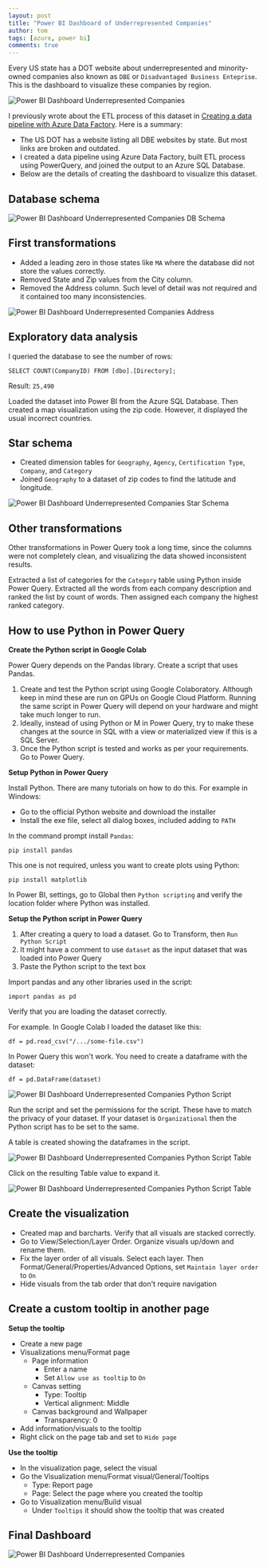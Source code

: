 ```yaml
---
layout: post
title: "Power BI Dashboard of Underrepresented Companies"
author: tom
tags: [azure, power bi]
comments: true
---
```


Every US state has a DOT website about underrepresented and minority-owned companies also known as `DBE` or `Disadvantaged Business Enteprise`. This is the dashboard to visualize these companies by region.

![Power BI Dashboard Underrepresented Companies](/assets/images/powerbi-dashboard-dbe-dashboard.png)

I previously wrote about the ETL process of this dataset in [Creating a data pipeline with Azure Data Factory](../data-pipeline-azure-data-factory/). Here is a summary:

* The US DOT has a website listing all DBE websites by state. But most links are broken and outdated.
* I created a data pipeline using Azure Data Factory, built ETL process using PowerQuery, and joined the output to an Azure SQL Database.
* Below are the details of creating the dashboard to visualize this dataset.

## Database schema

![Power BI Dashboard Underrepresented Companies DB Schema](/assets/images/powerbi-dashboard-dbe-db-schema.png)

## First transformations

* Added a leading zero in those states like `MA` where the database did not store the values correctly.
* Removed State and Zip values from the City column.
* Removed the Address column. Such level of detail was not required and it contained too many inconsistencies.

![Power BI Dashboard Underrepresented Companies Address](/assets/images/powerbi-dashboard-dbe-address-normalization.png)

## Exploratory data analysis

I queried the database to see the number of rows:

    SELECT COUNT(CompanyID) FROM [dbo].[Directory];

Result: `25,490`

Loaded the dataset into Power BI from the Azure SQL Database. Then created a map visualization using the zip code. However, it displayed the usual incorrect countries.

## Star schema

* Created dimension tables for `Geography`, `Agency`, `Certification Type`, `Company`, and `Category`
* Joined `Geography` to a dataset of zip codes to find the latitude and longitude.

![Power BI Dashboard Underrepresented Companies Star Schema](/assets/images/powerbi-dashboard-dbe-star-schema.png)

## Other transformations

Other transformations in Power Query took a long time, since the columns were not completely clean, and visualizing the data showed inconsistent results.

Extracted a list of categories for the `Category` table using Python inside Power Query. Extracted all the words from each company description and ranked the list by count of words. Then assigned each company the highest ranked category.

## How to use Python in Power Query

**Create the Python script in Google Colab**

Power Query depends on the Pandas library. Create a script that uses Pandas.

1. Create and test the Python script using Google Colaboratory. Although keep in mind these are run on GPUs on Google Cloud Platform. Running the same script in Power Query will depend on your hardware and might take much longer to run. 
2. Ideally, instead of using Python or M in Power Query, try to make these changes at the source in SQL with a view or materialized view if this is a SQL Server.
3. Once the Python script is tested and works as per your requirements. Go to Power Query.

**Setup Python in Power Query**

Install Python. There are many tutorials on how to do this. For example in Windows:

* Go to the official Python website and download the installer
* Install the exe file, select all dialog boxes, included adding to `PATH`

In the command prompt install `Pandas`:

    pip install pandas

This one is not required, unless you want to create plots using Python:

    pip install matplotlib

In Power BI, settings, go to Global then `Python scripting` and verify the location folder where Python was installed.

**Setup the Python script in Power Query**

1. After creating a query to load a dataset. Go to Transform, then `Run Python Script`
2. It might have a comment to use `dataset` as the input dataset that was loaded into Power Query
3. Paste the Python script to the text box

Import pandas and any other libraries used in the script:

    import pandas as pd

Verify that you are loading the dataset correctly.

For example. In Google Colab I loaded the dataset like this:

    df = pd.read_csv("/.../some-file.csv")

In Power Query this won't work. You need to create a dataframe with the dataset:

    df = pd.DataFrame(dataset)

![Power BI Dashboard Underrepresented Companies Python Script](/assets/images/powerbi-dashboard-dbe-python-script.png)

Run the script and set the permissions for the script. These have to match the privacy of your dataset. If your dataset is `Organizational` then the Python script has to be set to the same.

A table is created showing the dataframes in the script.

![Power BI Dashboard Underrepresented Companies Python Script Table](/assets/images/powerbi-dashboard-dbe-python-script-table.png)

Click on the resulting Table value to expand it.

![Power BI Dashboard Underrepresented Companies Python Script Table](/assets/images/powerbi-dashboard-dbe-python-script-table-value.png)

## Create the visualization

* Created map and barcharts. Verify that all visuals are stacked correctly.
* Go to View/Selection/Layer Order. Organize visuals up/down and rename them.
* Fix the layer order of all visuals. Select each layer. Then Format/General/Properties/Advanced Options, set `Maintain layer order` to `On`
* Hide visuals from the tab order that don't require navigation

## Create a custom tooltip in another page

**Setup the tooltip**

* Create a new page
* Visualizations menu/Format page
  * Page information
    * Enter a name
    * Set `Allow use as tooltip` to `On`
  * Canvas setting
    * Type: Tooltip
    * Vertical alignment: Middle
  * Canvas background and Wallpaper
    * Transparency: 0
* Add information/visuals to the tooltip
* Right click on the page tab and set to `Hide page`

**Use the tooltip**

* In the visualization page, select the visual
* Go the Visualization menu/Format visual/General/Tooltips
  * Type: Report page
  * Page: Select the page where you created the tooltip
* Go to Visualization menu/Build visual
  * Under `Tooltips` it should show the tooltip that was created

## Final Dashboard

![Power BI Dashboard Underrepresented Companies](/assets/images/powerbi-dashboard-dbe-dashboard.png)